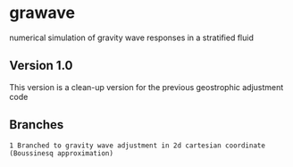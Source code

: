 grawave
=======

numerical simulation of gravity wave responses in a stratified fluid

Version 1.0
-----------
This version is a clean-up version for the previous geostrophic adjustment code

Branches
--------
    1 Branched to gravity wave adjustment in 2d cartesian coordinate (Boussinesq approximation)
